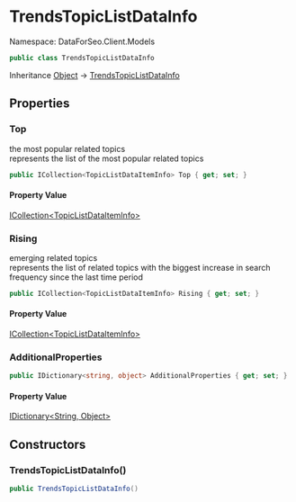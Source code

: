 # TrendsTopicListDataInfo

Namespace: DataForSeo.Client.Models

```csharp
public class TrendsTopicListDataInfo
```

Inheritance [Object](https://docs.microsoft.com/en-us/dotnet/api/system.object) → [TrendsTopicListDataInfo](./dataforseo.client.models.trendstopiclistdatainfo.md)

## Properties

### **Top**

the most popular related topics
 <br>represents the list of the most popular related topics

```csharp
public ICollection<TopicListDataItemInfo> Top { get; set; }
```

#### Property Value

[ICollection&lt;TopicListDataItemInfo&gt;](./dataforseo.client.models.topiclistdataiteminfo.md)<br>

### **Rising**

emerging related topics
 <br>represents the list of related topics with the biggest increase in search frequency since the last time period

```csharp
public ICollection<TopicListDataItemInfo> Rising { get; set; }
```

#### Property Value

[ICollection&lt;TopicListDataItemInfo&gt;](./dataforseo.client.models.topiclistdataiteminfo.md)<br>

### **AdditionalProperties**

```csharp
public IDictionary<string, object> AdditionalProperties { get; set; }
```

#### Property Value

[IDictionary&lt;String, Object&gt;](https://docs.microsoft.com/en-us/dotnet/api/system.collections.generic.idictionary-2)<br>

## Constructors

### **TrendsTopicListDataInfo()**

```csharp
public TrendsTopicListDataInfo()
```
